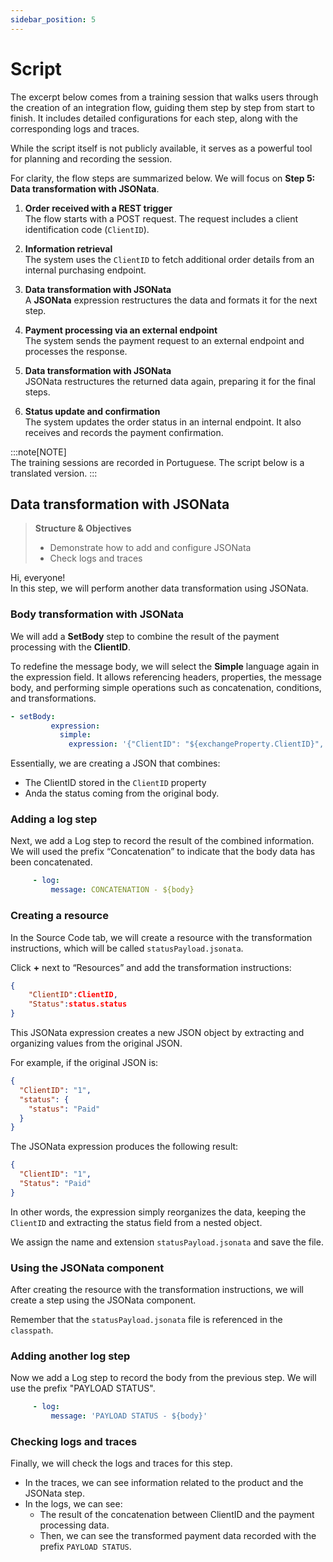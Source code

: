 ```yaml
---
sidebar_position: 5
---
```


# Script

The excerpt below comes from a training session that walks users through the creation of an integration flow, guiding them step by step from start to finish. It includes detailed configurations for each step, along with the corresponding logs and traces.

While the script itself is not publicly available, it serves as a powerful tool for planning and recording the session. 

For clarity, the flow steps are summarized below. We will focus on **Step 5: Data transformation with JSONata**.

1. **Order received with a REST trigger**  
   The flow starts with a POST request. The request includes a client identification code (`ClientID`).  

2. **Information retrieval**  
   The system uses the `ClientID` to fetch additional order details from an internal purchasing endpoint.  

3. **Data transformation with JSONata**  
   A **JSONata** expression restructures the data and formats it for the next step.  

4. **Payment processing via an external endpoint**  
   The system sends the payment request to an external endpoint and processes the response.  

5. **Data transformation with JSONata**  
   JSONata restructures the returned data again, preparing it for the final steps.  

6. **Status update and confirmation**  
   The system updates the order status in an internal endpoint. It also receives and records the payment confirmation.  

:::note[NOTE]    
The training sessions are recorded in Portuguese. The script below is a translated version. 
:::

## Data transformation with JSONata

>**Structure & Objectives**
>
>- Demonstrate how to add and configure JSONata
>- Check logs and traces

Hi, everyone!  
In this step, we will perform another data transformation using JSONata.

### Body transformation with JSONata

We will add a **SetBody** step to combine the result of the payment processing with the **ClientID**.  

To redefine the message body, we will select the **Simple** language again in the expression field. It allows referencing headers, properties, the message body, and performing simple operations such as concatenation, conditions, and transformations.

```yaml title="Using Simple language"
- setBody:
         expression:
           simple:
             expression: '{"ClientID": "${exchangeProperty.ClientID}", "status":${body}}'
```

Essentially, we are creating a JSON that combines:

- The ClientID stored in the `ClientID` property
- Anda the status coming from the original body.

### Adding a log step

Next, we add a Log step to record the result of the combined information. We will used the prefix “Concatenation” to indicate that the body data has been concatenated.

```yaml title="Adding the log step"
     - log:
         message: CONCATENATION - ${body}
```
### Creating a resource

In the Source Code tab, we will create a resource with the transformation instructions, which will be called `statusPayload.jsonata`.

Click **+** next to “Resources” and add the transformation instructions:

```json title="Creating the transformation instruction in JSONata"
{
    "ClientID":ClientID,
    "Status":status.status
}
```
This JSONata expression creates a new JSON object by extracting and organizing values from the original JSON.

For example, if the original JSON is:

```json title="Example"
{
  "ClientID": "1",
  "status": {
    "status": "Paid"
  }
}
```
The JSONata expression produces the following result:

```json title="Result"
{
  "ClientID": "1",
  "Status": "Paid"
}
```
In other words, the expression simply reorganizes the data, keeping the `ClientID` and extracting the status field from a nested object.

We assign the name and extension `statusPayload.jsonata` and save the file.

### Using the JSONata component

After creating the resource with the transformation instructions, we will create a step using the JSONata component.

Remember that the `statusPayload.jsonata` file is referenced in the `classpath`.

### Adding another log step

Now we add a Log step to record the body from the previous step. We will use the prefix "PAYLOAD STATUS".

```yaml title="Adding the log step"
     - log:
         message: 'PAYLOAD STATUS - ${body}'

```
### Checking logs and traces

Finally, we will check the logs and traces for this step.

- In the traces, we can see information related to the product and the JSONata step.
- In the logs, we can see:
  - The result of the concatenation between ClientID and the payment processing data.
  - Then, we can see the transformed payment data recorded with the prefix `PAYLOAD STATUS`.